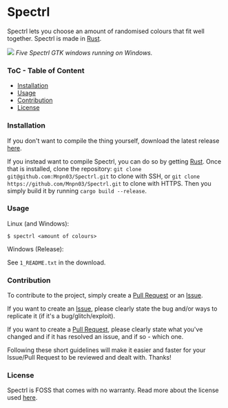 # Spectrl

Spectrl lets you choose an amount of randomised colours that fit well together. Spectrl is made in [Rust](https://www.rust-lang.org/).

![](https://i.imgur.com/s4XUfow.png)
*Five Spectrl GTK windows running on Windows.*

### ToC - Table of Content
- [Installation](#installation)
- [Usage](#usage)
- [Contribution](#contribution)
- [License](#license)

### Installation
If you don't want to compile the thing yourself, download the latest release [here](https://github.com/Mnpn03/Spectrl/releases).

If you instead want to compile Spectrl, you can do so by getting [Rust](https://www.rust-lang.org/).
Once that is installed, clone the repository:
`git clone git@github.com:Mnpn03/Spectrl.git` to clone with SSH, or
`git clone https://github.com/Mnpn03/Spectrl.git` to clone with HTTPS.
Then you simply build it by running `cargo build --release`.

### Usage
Linux (and Windows):
```
$ spectrl <amount of colours>
```
Windows (Release):

See `1_README.txt` in the download.

### Contribution
To contribute to the project, simply create a [Pull Request](https://github.com/Mnpn03/Spectrl/pulls) or an [Issue](https://github.com/Mnpn03/Spectrl/issues).

If you want to create an [Issue](https://github.com/Mnpn03/Spectrl/issues), please clearly state the bug and/or ways to replicate it (if it's a bug/glitch/exploit).

If you want to create a [Pull Request](https://github.com/Mnpn03/Spectrl/pulls), please clearly state what you've changed and if it has resolved an issue, and if so - which one.

Following these short guidelines will make it easier and faster for your Issue/Pull Request to be reviewed and dealt with.
Thanks!

### License
Spectrl is FOSS that comes with no warranty. Read more about the license used [here](https://github.com/Mnpn03/Spectrl/blob/master/LICENSE).
